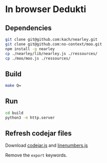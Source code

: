 # In browser Dedukti

## Dependencies

```sh
git clone git@github.com:kach/nearley.git
git clone git@github.com:no-context/moo.git
npm install -g nearley
cp ./nearley/lib/nearley.js ./ressources/
cp ./moo/moo.js ./ressources/
```

## Build

```sh
make Q=
```

## Run

```sh
cd build
python3 -m http.server
```


## Refresh codejar files

Download [codejar.js](https://medv.io/codejar/codejar.js) and [linenumbers.js](https://medv.io/codejar/linenumbers.js)

Remove the `export` keywords.
